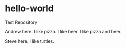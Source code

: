 # hello-world
Test Repository

Andrew here.  I like pizza.  I like beer.  I like pizza and beer.

Steve here. I like turtles.
